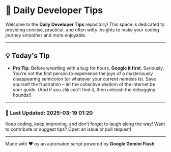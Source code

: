 
# 🌟 Daily Developer Tips

Welcome to the **Daily Developer Tips** repository! This space is dedicated to providing concise, practical, and often witty insights to make your coding journey smoother and more enjoyable.

---

## 💡 Today's Tip

- **Pro Tip:**  Before wrestling with a bug for hours,  **Google it first**.  Seriously.  You're not the first person to experience the joys of a mysteriously disappearing semicolon (or whatever your current nemesis is).  Save yourself the frustration – let the collective wisdom of the internet be your guide.  (And if you *still* can't find it, then unleash the debugging hounds!)

---

### 📅 Last Updated: 2025-03-19 01:20

Keep coding, keep improving, and don't forget to laugh along the way! Want to contribute or suggest tips? Open an issue or pull request!

---

Made with ❤️ by an automated script powered by **Google Gemini Flash**.

